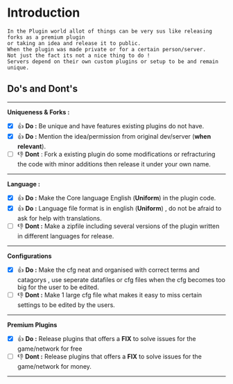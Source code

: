 # Introduction
```
In the Plugin world allot of things can be very sus like releasing forks as a premium plugin
or taking an idea and release it to public.
When the plugin was made private or for a certain person/server.
Not just the fact its not a nice thing to do !
Servers depend on their own custom plugins or setup to be and remain unique.
```
## Do's and Dont's
---
**Uniqueness & Forks :**
- [x] :+1: **Do :** Be unique and have features existing plugins do not have.
- [x] :+1: **Do :** Mention the idea/permission from original dev/server (**when relevant**).
- [ ] :-1: **Dont** : Fork a existing plugin do some modifications or refracturing the code with minor additions then release it under your own name.
---
**Language :**
- [x] :+1: **Do :** Make the Core language English (**Uniform**) in the plugin code.
- [X] :+1: **Do :** Language file format is in english (**Uniform**) , do not be afraid to ask for help with translations.
- [ ] :-1: **Dont :** Make a zipfile including several versions of the plugin written in different languages for release.
---
**Configurations**
- [X] :+1: **Do :** Make the cfg neat and organised with correct terms and catagorys , use seperate datafiles or cfg files when the cfg becomes too big for the user to be edited.
- [ ] :-1: **Dont :** Make 1 large cfg file what makes it easy to miss certain settings to be edited by the users.
---
**Premium Plugins**
- [x] :+1: **Do :** Release plugins that offers a **FIX** to solve issues for the game/network for free
- [ ] :-1: **Dont :** Release plugins that offers a **FIX** to solve issues for the game/network for money.
---
